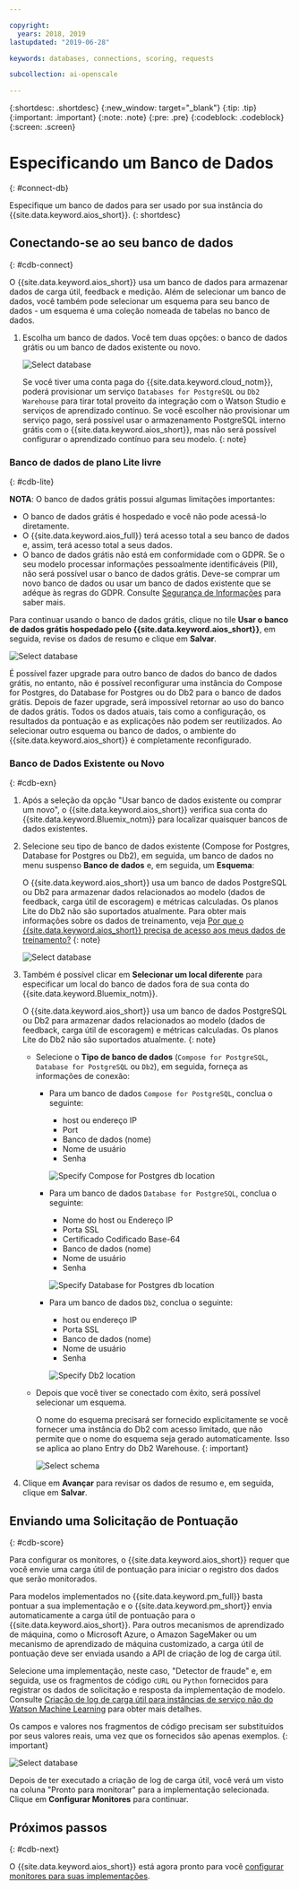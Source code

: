 ```yaml
---

copyright:
  years: 2018, 2019
lastupdated: "2019-06-28"

keywords: databases, connections, scoring, requests

subcollection: ai-openscale

---
```


{:shortdesc: .shortdesc}
{:new_window: target="_blank"}
{:tip: .tip}
{:important: .important}
{:note: .note}
{:pre: .pre}
{:codeblock: .codeblock}
{:screen: .screen}

# Especificando um Banco de Dados
{: #connect-db}

Especifique um banco de dados para ser usado por sua instância do {{site.data.keyword.aios_short}}.
{: shortdesc}

## Conectando-se ao seu banco de dados
{: #cdb-connect}

O {{site.data.keyword.aios_short}} usa um banco de dados para armazenar dados de carga útil, feedback e medição. Além de selecionar um banco de dados, você também pode selecionar um esquema para seu banco de dados - um esquema é uma coleção nomeada de tabelas no banco de dados.

1.  Escolha um banco de dados. Você tem duas opções: o banco de dados grátis ou um banco de dados existente ou novo.

    ![Select database](images/gs-config-database.png)

    Se você tiver uma conta paga do {{site.data.keyword.cloud_notm}}, poderá provisionar um serviço `Databases for PostgreSQL` ou `Db2 Warehouse` para tirar total proveito da integração com o Watson Studio e serviços de aprendizado contínuo. Se você escolher não provisionar um serviço pago, será possível usar o armazenamento PostgreSQL interno grátis com o {{site.data.keyword.aios_short}}, mas não será possível configurar o aprendizado contínuo para seu modelo.
    {: note}

### Banco de dados de plano Lite livre
{: #cdb-lite}

**NOTA**: O banco de dados grátis possui algumas limitações importantes:

- O banco de dados grátis é hospedado e você não pode acessá-lo diretamente.
- O {{site.data.keyword.aios_full}} terá acesso total a seu banco de dados e, assim, terá acesso total a seus dados.
- O banco de dados grátis não está em conformidade com o GDPR. Se o seu modelo processar informações pessoalmente identificáveis (PII), não será possível usar o banco de dados grátis. Deve-se comprar um novo banco de dados ou usar um banco de dados existente que se adéque às regras do GDPR. Consulte [Segurança de Informações](/docs/services/ai-openscale?topic=ai-openscale-is-ov) para saber mais.

Para continuar usando o banco de dados grátis, clique no tile **Usar o banco de dados grátis hospedado pelo {{site.data.keyword.aios_short}}**, em seguida, revise os dados de resumo
e clique em **Salvar**.

  ![Select database](images/gs-config-database2.png)
  
É possível fazer upgrade para outro banco de dados do banco de dados grátis, no entanto, não é possível reconfigurar uma instância do Compose for Postgres, do Database for Postgres ou do Db2 para o banco de dados grátis. Depois de fazer upgrade, será impossível retornar ao uso do banco de dados grátis. Todos
os dados atuais, tais como a configuração, os resultados da pontuação e as explicações não podem ser
reutilizados. Ao selecionar outro esquema ou banco de dados, o ambiente do {{site.data.keyword.aios_short}}
é completamente reconfigurado.



### Banco de Dados Existente ou Novo
{: #cdb-exn}

1.  Após a seleção da opção "Usar banco de dados existente ou comprar um novo", o {{site.data.keyword.aios_short}} verifica sua conta do {{site.data.keyword.Bluemix_notm}} para localizar quaisquer bancos de dados existentes.

1.  Selecione seu tipo de banco de dados existente (Compose for Postgres, Database for Postgres ou Db2), em seguida, um banco de dados no menu suspenso **Banco de dados** e, em seguida, um **Esquema**:

    O {{site.data.keyword.aios_short}} usa um banco de dados PostgreSQL ou Db2 para
armazenar dados relacionados ao modelo (dados de feedback, carga útil de escoragem) e métricas calculadas. Os planos Lite do Db2 não são suportados atualmente. Para obter mais informações sobre os dados de treinamento, veja [Por que o {{site.data.keyword.aios_short}} precisa de acesso aos meus dados de treinamento?](/docs/services/ai-openscale?topic=ai-openscale-trainingdata#trainingdata)
    {: note}

    ![Select database](images/gs-config-database3.png)

1.  Também é possível clicar em **Selecionar um local diferente** para especificar um local do banco de dados fora de sua conta do {{site.data.keyword.Bluemix_notm}}.

    O {{site.data.keyword.aios_short}} usa um banco de dados PostgreSQL ou Db2 para
armazenar dados relacionados ao modelo (dados de feedback, carga útil de escoragem) e métricas calculadas. Os planos Lite do Db2 não são suportados atualmente.
    {: note}

    - Selecione o **Tipo de banco de dados** (`Compose for PostgreSQL`, `Database for PostgreSQL` ou `Db2`), em seguida, forneça as informações de conexão:

        - Para um banco de dados `Compose for PostgreSQL`, conclua o seguinte:

            - host ou endereço IP
            - Port
            - Banco de dados (nome)
            - Nome de usuário
            - Senha

            ![Specify Compose for Postgres db location](images/db-config-cpostgres.png)

        - Para um banco de dados `Database for PostgreSQL`, conclua o seguinte:

            - Nome do host ou Endereço IP
            - Porta SSL
            - Certificado Codificado Base-64
            - Banco de dados (nome)
            - Nome de usuário
            - Senha

            ![Specify Database for Postgres db location](images/db-config-dpostgres.png)

        - Para um banco de dados `Db2`, conclua o seguinte:

            - host ou endereço IP
            - Porta SSL
            - Banco de dados (nome)
            - Nome de usuário
            - Senha

            ![Specify Db2 location](images/db-config-db2.png)

    - Depois que você tiver se conectado com êxito, será possível selecionar um esquema.

      O nome do esquema precisará ser fornecido explicitamente se você fornecer uma instância do Db2 com acesso limitado, que não permite que o nome do esquema seja gerado automaticamente. Isso se aplica ao plano Entry do Db2 Warehouse.
      {: important}

      ![Select schema](images/gs-config-database5.png)

1.  Clique em **Avançar** para revisar os dados de resumo e, em seguida, clique em **Salvar**.

## Enviando uma Solicitação de Pontuação
{: #cdb-score}

Para configurar os monitores, o {{site.data.keyword.aios_short}} requer que você envie uma carga útil de pontuação para iniciar o registro dos dados que serão monitorados.

Para modelos implementados no {{site.data.keyword.pm_full}} basta pontuar a sua implementação e o {{site.data.keyword.pm_short}} envia automaticamente a carga útil de pontuação para o {{site.data.keyword.aios_short}}. Para outros mecanismos de aprendizado de máquina, como o Microsoft Azure, o Amazon SageMaker ou um mecanismo de aprendizado de máquina customizado, a carga útil de pontuação deve ser enviada usando a API de criação de log de carga útil.

Selecione uma implementação, neste caso, "Detector de fraude" e, em seguida, use os fragmentos de código `cURL` ou `Python` fornecidos para registrar os dados de solicitação e resposta da implementação de modelo. Consulte [Criação de log de carga útil para instâncias de serviço não do Watson Machine Learning](/docs/services/ai-openscale?topic=ai-openscale-cml-connect) para obter mais detalhes.

Os campos e valores nos fragmentos de código precisam ser substituídos por seus valores reais, uma vez que os fornecidos são apenas exemplos.
{: important}

![Select database](images/config-send-scoring.png)

Depois de ter executado a criação de log de carga útil, você verá um visto na coluna "Pronto para monitorar" para a implementação selecionada. Clique em **Configurar Monitores** para continuar.

## Próximos passos
{: #cdb-next}

O {{site.data.keyword.aios_short}} está agora pronto para você [configurar monitores para suas implementações](/docs/services/ai-openscale?topic=ai-openscale-mo-config).
